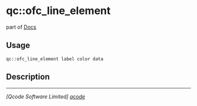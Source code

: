 qc::ofc_line_element
====================

part of [Docs](.)

Usage
-----
`qc::ofc_line_element label color data`

Description
-----------


----------------------------------
*[Qcode Software Limited] [qcode]*

[qcode]: www.qcode.co.uk "Qcode Software"